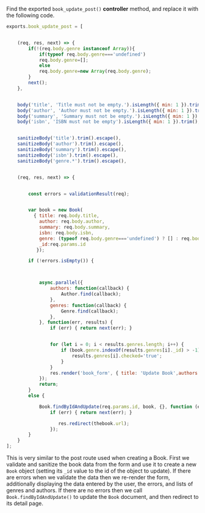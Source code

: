 Find the exported `book_update_post()` **controller** method, and replace it with the following code.
    
```js    
exports.book_update_post = [


    (req, res, next) => {
        if(!(req.body.genre instanceof Array)){
            if(typeof req.body.genre==='undefined')
            req.body.genre=[];
            else
            req.body.genre=new Array(req.body.genre);
        }
        next();
    },


    body('title', 'Title must not be empty.').isLength({ min: 1 }).trim(),
    body('author', 'Author must not be empty.').isLength({ min: 1 }).trim(),
    body('summary', 'Summary must not be empty.').isLength({ min: 1 }).trim(),
    body('isbn', 'ISBN must not be empty').isLength({ min: 1 }).trim(),


    sanitizeBody('title').trim().escape(),
    sanitizeBody('author').trim().escape(),
    sanitizeBody('summary').trim().escape(),
    sanitizeBody('isbn').trim().escape(),
    sanitizeBody('genre.*').trim().escape(),


    (req, res, next) => {


        const errors = validationResult(req);


        var book = new Book(
          { title: req.body.title,
            author: req.body.author,
            summary: req.body.summary,
            isbn: req.body.isbn,
            genre: (typeof req.body.genre==='undefined') ? [] : req.body.genre,
            _id:req.params.id 
           });

        if (!errors.isEmpty()) {



            async.parallel({
                authors: function(callback) {
                    Author.find(callback);
                },
                genres: function(callback) {
                    Genre.find(callback);
                },
            }, function(err, results) {
                if (err) { return next(err); }


                for (let i = 0; i < results.genres.length; i++) {
                    if (book.genre.indexOf(results.genres[i]._id) > -1) {
                        results.genres[i].checked='true';
                    }
                }
                res.render('book_form', { title: 'Update Book',authors:results.authors, genres:results.genres, book: book, errors: errors.array() });
            });
            return;
        }
        else {

            Book.findByIdAndUpdate(req.params.id, book, {}, function (err,thebook) {
                if (err) { return next(err); }

                   res.redirect(thebook.url);
                });
        }
    }
];
```

This is very similar to the post route used when creating a Book. First we validate and sanitize the book data from the form and use it to create a new `Book` object (setting its `_id` value to the id of the object to update). If there are errors when we validate the data then we re-render the form, additionally displaying the data entered by the user, the errors, and lists of genres and authors. If there are no errors then we call `Book.findByIdAndUpdate()` to update the `Book` document, and then redirect to its detail page.
